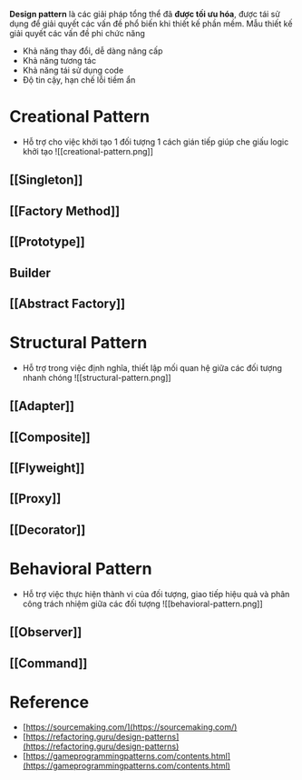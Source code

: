 **Design pattern** là các giải pháp tổng thể đã **được tối ưu hóa**, được tái sử dụng để giải quyết các vấn đề phổ biến khi thiết kế phần mềm.
Mẫu thiết kế giải quyết các vấn đề phi chức năng
- Khả năng thay đổi, dễ dàng nâng cấp
- Khả năng tương tác
- Khả năng tái sử dụng code
- Độ tin cậy, hạn chế lỗi tiềm ẩn

# Creational Pattern
- Hỗ trợ cho việc khởi tạo 1 đối tượng 1 cách gián tiếp giúp che giấu logic khởi tạo
![[creational-pattern.png]]
## [[Singleton]]
## [[Factory Method]]
## [[Prototype]]
## Builder
## [[Abstract Factory]]
# Structural Pattern
- Hỗ trợ trong việc định nghĩa, thiết lập mối quan hệ giữa các đối tượng nhanh chóng
![[structural-pattern.png]]
## [[Adapter]] 
## [[Composite]]
## [[Flyweight]]
## [[Proxy]]
## [[Decorator]]
# Behavioral Pattern
- Hỗ trợ việc thực hiện thành vi của đối tượng, giao tiếp hiệu quả và phân công trách nhiệm giữa các đối tượng
![[behavioral-pattern.png]]
## [[Observer]]
## [[Command]]

# Reference
- [https://sourcemaking.com/](https://sourcemaking.com/)
- [https://refactoring.guru/design-patterns](https://refactoring.guru/design-patterns)
- [https://gameprogrammingpatterns.com/contents.html](https://gameprogrammingpatterns.com/contents.html)